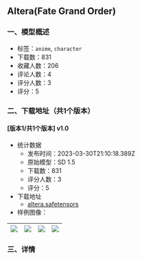 ## Altera(Fate Grand Order)
### 一、模型概述

- 标签：`anime`, `character`
- 下载数：831
- 收藏人数：206
- 评论人数：4
- 评分人数：3
- 评分：5

### 二、下载地址（共1个版本）

#### [版本1/共1个版本] v1.0

- 统计数据
  - 发布时间：2023-03-30T21:10:18.389Z
  - 原始模型：SD 1.5
  - 下载数：831
  - 评分人数：3
  - 评分：5
- 下载地址
  - [altera.safetensors](https://civitai.com/api/download/models/30704)
- 样例图像：

| <img src="https://image.civitai.com/xG1nkqKTMzGDvpLrqFT7WA/0e89d783-6cb0-4db9-bf52-fbed49391a00/width=450/348733.jpeg" /> | <img src="https://image.civitai.com/xG1nkqKTMzGDvpLrqFT7WA/a93e730f-2ad0-43c0-7e53-85c9d28a0c00/width=450/348732.jpeg" /> | <img src="https://image.civitai.com/xG1nkqKTMzGDvpLrqFT7WA/a4105639-16fd-40b5-4e96-7fa74f0dae00/width=450/348731.jpeg" /> | <img src="https://image.civitai.com/xG1nkqKTMzGDvpLrqFT7WA/dd47567c-0403-4eda-d76d-88a59e39d100/width=450/348730.jpeg" /> |
| ---- | ---- | ---- | ---- |


### 三、详情
<p></p>
